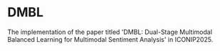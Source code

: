 # DMBL
The implementation of the paper titled 'DMBL: Dual-Stage Multimodal Balanced Learning for Multimodal Sentiment Analysis' in ICONIP2025.
